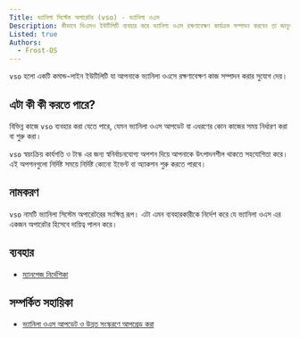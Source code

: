```yaml
---
Title: ভ্যানিলা সিস্টেম অপারেটর (vso) - ভ্যানিলা ওএস
Description: কীভাবে ভিএসও ইউটিলিটি ব্যবহার করে ভ্যানিলা ওএস রক্ষণাবেক্ষণ কার্যক্রম সম্পাদন করবেন তা জানুন।
Listed: true
Authors: 
  - Frost-OS
---
```


`vso` হলো একটি কমান্ড-লাইন ইউটিলিটি যা আপনাকে ভ্যানিলা ওএসে রক্ষণাবেক্ষণ কাজ সম্পাদন করার সুযোগ দেয়।

## এটা কী কী করতে পারে?

বিভিন্ন কাজে `vso` ব্যবহার করা যেতে পারে, যেমন ভ্যানিলা ওএস আপডেট বা এধরণের কোন কাজের সময় নির্ধারণ করা বা শুরু করা।

`vso` স্বয়ংক্রিয় কার্যগতি ও টাস্ক এর জন্য স্বনির্বাচনযোগ্য অপশন দিয়ে আপনাকে উৎপাদনশীল থাকতে সহযোগিতা করে। এই অপশনগুলো নির্দিষ্ট সময়ে নির্দিষ্ট কোনো ইভেন্ট বা অ্যাকশন শুরু করতে পারবে।

## নামকরণ

`vso` নামটি ভ্যানিলা সিস্টেম অপারেটরের সংক্ষিপ্ত রূপ। এটা এমন ব্যবহারকারীকে নির্দেশ করে যে ভ্যানিলা ওএস এর একজন অপারেটর হিসেবে দায়িত্ব পালন করে।

## ব্যবহার

- [ম্যানপেজ নির্দেশিকা](vso-manpage)

## সম্পর্কিত সহায়িকা

- [ভ্যানিলা ওএস আপডেট ও উন্নত সংস্করণে আপগ্রেড করা](https://handbook.vanillaos.org/2022/12/10/updates.html)
